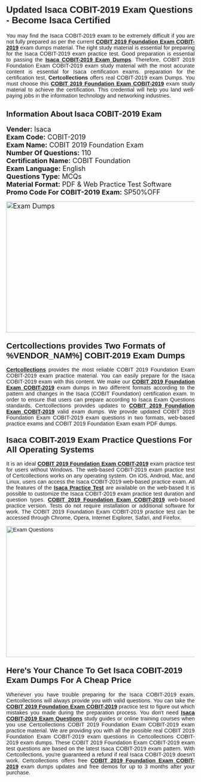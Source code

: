 <h1><span style="font-size:24px"><span style="font-family:Calibri,sans-serif"><strong>Updated Isaca COBIT-2019 Exam Questions - Become Isaca Certified</strong></span></span></h1> <p style="text-align:justify"><span style="font-size:11pt"><span style="font-family:Calibri,sans-serif">You may find the Isaca COBIT-2019 exam to be extremely difficult if you are not fully prepared as per the current <u><strong>COBIT 2019 Foundation Exam COBIT-2019</strong></u> exam dumps material. The right study material is essential for preparing for the Isaca COBIT-2019 exam practice test. Good preparation is essential to passing the <a href="https://www.certcollections.com/cobit-2019-exam-questions"><u><strong>Isaca COBIT-2019 Exam Dumps</strong></u></a>. Therefore, COBIT 2019 Foundation Exam COBIT-2019 exam study material with the most accurate content is essential for Isaca certification exams. preparation for the certification test, <strong>Certcollections</strong> offers real COBIT-2019 exam Dumps. You must choose this <u><strong>COBIT 2019 Foundation Exam COBIT-2019</strong></u> exam study material to achieve the certification. This credential will help you land well-paying jobs in the information technology and networking industries.</span></span></p> <h2 style="text-align:justify"><strong><span style="font-size:20px">Information About Isaca COBIT-2019 Exam</span></strong></h2> <p style="text-align:justify"><span style="font-size:18px"><strong>Vender:</strong> Isaca<br /> <strong>Exam Code:</strong> COBIT-2019<br /> <strong>Exam Name:</strong> COBIT 2019 Foundation Exam<br /> <strong>Number Of Questions:</strong> 110<br /> <strong>Certification Name:</strong> COBIT Foundation<br /> <strong>Exam Language:</strong> English<br /> <strong>Questions Type:</strong> MCQs<br /> <strong>Material Format:</strong> PDF & Web Practice Test Software<br /> <strong>Promo Code For COBIT-2019 Exam:</strong> SP50%OFF</span></p> <p style="text-align:justify"><span style="font-size:18px"><a href="https://www.certcollections.com/cobit-2019-exam-questions" rel="no-follow"><img alt="Exam Dumps" src="https://www.certcollections.com/uploads/content/certcollections.jpg" style="height:350px; width:750px" /></a></span></p> <h3><span style="font-size:22px"><span style="font-family:Calibri,sans-serif"><strong>Certcollections provides Two Formats of %VENDOR_NAM%] COBIT-2019 Exam Dumps</strong></span></span></h3> <p style="text-align:justify"><span style="font-size:11pt"><span style="font-family:Calibri,sans-serif"><a href="https://www.certcollections.com/"><u><strong>Certcollections</strong></u></a> provides the most reliable COBIT 2019 Foundation Exam COBIT-2019 exam practice material. You can easily prepare for the Isaca COBIT-2019 exam with this content. We make our <u><strong>COBIT 2019 Foundation Exam COBIT-2019</strong></u> exam dumps in two different formats according to the pattern and changes in the Isaca (COBIT Foundation) certification exam. In order to ensure that users can prepare according to Isaca Exam Questions standards, Certcollections provides updates to <u><strong>COBIT 2019 Foundation Exam COBIT-2019</strong></u> valid exam dumps. We provide updated COBIT 2019 Foundation Exam COBIT-2019 exam questions in two formats, web-based practice exams and COBIT 2019 Foundation Exam exam PDF dumps.</span></span></p> <h3><span style="font-size:22px"><span style="font-family:Calibri,sans-serif"><strong>Isaca COBIT-2019 Exam Practice Questions For All Operating Systems</strong></span></span></h3> <p style="text-align:justify"><span style="font-size:11pt"><span style="font-family:Calibri,sans-serif">It is an ideal <u><strong>COBIT 2019 Foundation Exam COBIT-2019</strong></u> exam practice test for users without Windows. The web-based COBIT-2019 exam practice test of Certcollections works on any operating system. On iOS, Android, Mac, and Linux, users can access the Isaca COBIT-2019 web-based practice exam. All the features of the <a href="https://www.certcollections.com/isaca-exam-dumps"><u><strong>Isaca Practice Test</strong></u></a> are available on the web-based It is possible to customize the Isaca COBIT-2019 exam practice test duration and question types. <u><strong>COBIT 2019 Foundation Exam COBIT-2019</strong></u> web-based practice version. Tests do not require installation or additional software for work. The COBIT 2019 Foundation Exam COBIT-2019 practice test can be accessed through Chrome, Opera, Internet Explorer, Safari, and Firefox.</span></span></p> <p style="text-align:justify"><span style="font-size:11pt"><span style="font-family:Calibri,sans-serif"><a href="https://www.certcollections.com/cobit-2019-exam-questions" rel="no-follow"><img alt="Exam Questions" src="https://www.certcollections.com/uploads/content/55597321.jpg" style="height:350px; width:750px" /></a></span></span></p> <h3><span style="font-size:22px"><span style="font-family:Calibri,sans-serif"><strong>Here's Your Chance To Get Isaca COBIT-2019 Exam Dumps For A Cheap Price</strong></span></span></h3> <p style="text-align:justify"><span style="font-size:11pt"><span style="font-family:Calibri,sans-serif">Whenever you have trouble preparing for the Isaca COBIT-2019 exam, Certcollections will always provide you with valid questions. You can take the <u><strong>COBIT 2019 Foundation Exam COBIT-2019</strong></u> practice test to figure out which mistakes you made during the preparation process. You don't need <a href="https://www.certcollections.com/cobit-2019-exam-questions"><u><strong>Isaca COBIT-2019 Exam Questions</strong></u></a> study guides or online training courses when you use Certcollections COBIT 2019 Foundation Exam COBIT-2019 exam practice material. We are providing you with all the possible real COBIT 2019 Foundation Exam COBIT-2019 exam questions in Certcollections COBIT-2019 exam dumps. These COBIT 2019 Foundation Exam COBIT-2019 exam test questions are based on the latest Isaca COBIT-2019 exam pattern. With Certcollections, you're guaranteed a refund if real Isaca COBIT-2019 doesn't work. Certcollections offers free <u><strong>COBIT 2019 Foundation Exam COBIT-2019</strong></u> exam dumps updates and free demos for up to 3 months after your purchase.</span></span></p>
